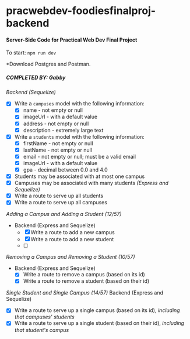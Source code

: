 # pracwebdev-foodiesfinalproj-backend

#### Server-Side Code for Practical Web Dev Final Project

To start:
`npm run dev`

*Download Postgres and Postman.

##### COMPLETED BY: Gabby
*Backend (Sequelize)*
- [x] Write a `campuses` model with the following information:
  - [x] name - not empty or null
  - [x] imageUrl - with a default value
  - [x] address - not empty or null
  - [x] description - extremely large text
- [x] Write a `students` model with the following information:
  - [x] firstName - not empty or null
  - [x] lastName - not empty or null
  - [x] email - not empty or null; must be a valid email
  - [x] imageUrl - with a default value
  - [x] gpa - decimal between 0.0 and 4.0
- [x] Students may be associated with at most one campus
- [x] Campuses may be associated with many students
*(Express and Sequelize)*
- [x] Write a route to serve up all students
- [x] Write a route to serve up all campuses

*Adding a Campus and Adding a Student (12/57)*
- Backend (Express and Sequelize)
  - [x] Write a route to add a new campus
  - [x] Write a route to add a new student
  - [ ] 
*Removing a Campus and Removing a Student (10/57)*
- Backend (Express and Sequelize)
  - [x] Write a route to remove a campus (based on its id)
  - [x] Write a route to remove a student (based on their id)

*Single Student and Single Campus (14/57)*
Backend (Express and Sequelize)
- [x] Write a route to serve up a single campus (based on its id), _including that campuses' students_
- [x] Write a route to serve up a single student (based on their id), _including that student's campus_
